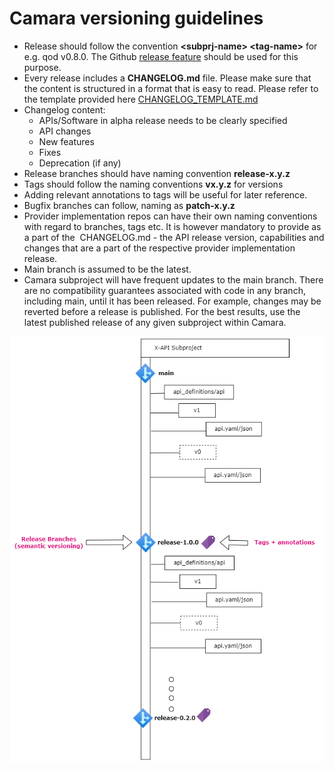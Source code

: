 # Camara versioning guidelines

* Release should follow the convention **\<subprj-name> \<tag-name>** for e.g. qod v0.8.0. The Github [release feature](https://docs.github.com/en/repositories/releasing-projects-on-github/managing-releases-in-a-repository) should be used for this purpose.
* Every release includes a **CHANGELOG.md** file. Please make sure that the content is structured in a format that is easy to read. Please refer to the template provided here [CHANGELOG_TEMPLATE.md](./CHANGELOG_TEMPLATE.md)
* Changelog content:
    * APIs/Software in alpha release needs to be clearly specified
    * API changes
    * New features
    * Fixes
    * Deprecation (if any)
* Release branches should have naming convention **release-x.y.z**
* Tags should follow the naming conventions <strong>vx.y.z</strong> for versions
* Adding relevant annotations to tags will be useful for later reference.
* Bugfix branches can follow, naming as **patch-x.y.z**
* Provider implementation repos can have their own naming conventions with regard to branches, tags etc. It is however mandatory to provide as a part of the  CHANGELOG.md - the API release version, capabilities and changes that are a part of the respective provider implementation release.
* Main branch is assumed to be the latest.
* Camara subproject will have frequent updates to the main branch. There are no compatibility guarantees associated with code in any branch, including main, until it has been released. For example, changes may be reverted before a release is published. For the best results, use the latest published release of any given subproject within Camara.

<img src="../images/versioning-pic.png" alt="Ver"
	title="Versioning Sample"/>
